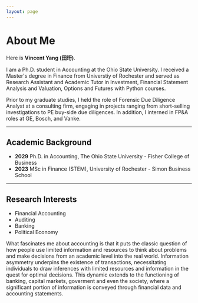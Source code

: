 ```yaml
---
layout: page
---
```


# About Me

Here is **Vincent Yang (田珩)**.

I am a Ph.D. student in Accounting at the Ohio State University. I received a Master's degree in Finance from Universtiy of Rochester and served as Research Assistant and Academic Tutor in Investment, Financial Statement Analysis and Valuation, Options and Futures with Python courses. 

Prior to my graduate studies, I held the role of Forensic Due Diligence Analyst at a consulting firm, engaging in projects ranging from short-selling investigations to PE buy-side due diligences. In addition, I interned in FP&A roles at GE, Bosch, and Vanke.

---

## Academic Background

- **2029** Ph.D. in Accounting, The Ohio State University - Fisher College of Business
- **2023** MSc in Finance (STEM), University of Rochester - Simon Business School

---

## Research Interests

- Financial Accounting
- Auditing
- Banking
- Political Economy

What fascinates me about accounting is that it puts the classic question of how people use limited information and resources to think about problems and make decisions from an academic level into the real world. Information asymmetry underpins the existence of transactions, necessitating individuals to draw inferences with limited resources and information in the quest for optimal decisions. This dynamic extends to the functioning of banking, capital markets, goverment and even the society, where a significant portion of information is conveyed through financial data and accounting statements.

<br>
